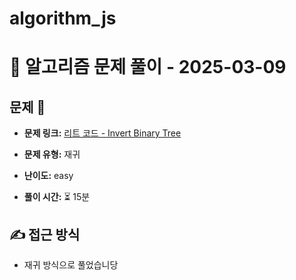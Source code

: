 # algorithm_js

# 📝 알고리즘 문제 풀이 - 2025-03-09

## 문제 📖

- **문제 링크:** [리트 코드 - Invert Binary Tree](https://leetcode.com/problems/invert-binary-tree/description/)

- **문제 유형:** 재귀

- **난이도:** easy

- **풀이 시간:** ⏳ 15분

## ✍ 접근 방식

- 재귀 방식으로 풀었습니당
